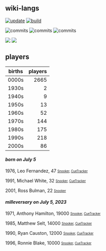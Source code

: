 ## wiki-langs
[![update](https://github.com/dreamerminsk/wiki-langs/actions/workflows/update-tables.yml/badge.svg)](https://github.com/dreamerminsk/wiki-langs/actions/workflows/update-tables.yml)
[![build](https://github.com/dreamerminsk/wiki-langs/actions/workflows/build.yml/badge.svg)](https://github.com/dreamerminsk/wiki-langs/actions/workflows/build.yml)

![commits](https://img.shields.io/github/commit-activity/y/dreamerminsk/wiki-langs)
![commits](https://img.shields.io/github/commit-activity/m/dreamerminsk/wiki-langs)
![commits](https://img.shields.io/github/commit-activity/w/dreamerminsk/wiki-langs)

![](https://img.shields.io/github/languages/code-size/dreamerminsk/wiki-langs)
![](https://img.shields.io/github/repo-size/dreamerminsk/wiki-langs)

## players
| births | players |
| :----: | ------: |
| 0000s | 2665 |
| 1930s | 2 |
| 1940s | 9 |
| 1950s | 13 |
| 1960s | 52 |
| 1970s | 144 |
| 1980s | 175 |
| 1990s | 218 |
| 2000s | 86 |

#### ***born on July  5***
1976, Leo Fernandez, 47 <sub><sup>[Snooker](http://www.snooker.org/res/index.asp?player=422), [CueTracker](http://cuetracker.net/Players/leo-fernandez/)</sup></sub>

1991, Michael White, 32 <sub><sup>[Snooker](http://www.snooker.org/res/index.asp?player=171), [CueTracker](http://cuetracker.net/Players/michael-white/)</sup></sub>

2001, Ross Bulman, 22 <sub><sup>[Snooker](http://www.snooker.org/res/index.asp?player=2352)</sup></sub>


#### ***milleversary on July  5, 2023***
1971, Anthony Hamilton, 19000 <sub><sup>[Snooker](http://www.snooker.org/res/index.asp?player=115), [CueTracker](http://cuetracker.net/Players/anthony-hamilton/)</sup></sub>

1985, Matthew Selt, 14000 <sub><sup>[Snooker](http://www.snooker.org/res/index.asp?player=47), [CueTracker](http://cuetracker.net/Players/matthew-selt/)</sup></sub>

1990, Ryan Causton, 12000 <sub><sup>[Snooker](http://www.snooker.org/res/index.asp?player=235), [CueTracker](http://cuetracker.net/Players/ryan-causton/)</sup></sub>

1996, Ronnie Blake, 10000 <sub><sup>[Snooker](http://www.snooker.org/res/index.asp?player=2192), [CueTracker](http://cuetracker.net/Players/ronnie-blake/)</sup></sub>



